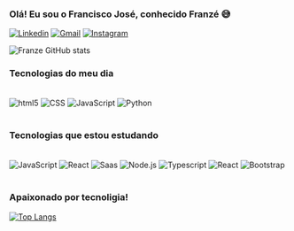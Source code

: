 

### Olá! Eu sou o Francisco José, conhecido Franzé 😅

[![Linkedin](https://img.shields.io/badge/Gmail-D14836?style=for-the-badge&logo=gmail&logoColor=white)]() [![Gmail](https://img.shields.io/badge/LinkedIn-0077B5?style=for-the-badge&logo=linkedin&logoColor=white)](https://www.linkedin.com/in/francisco-josé-3bba69228/) [![Instagram](https://img.shields.io/badge/Instagram-E4405F?style=for-the-badge&logo=instagram&logoColor=white)](https://www.instagram.com/franchico.96/francisco-josé-3bba69228/)

![Franze GitHub stats](https://github-readme-stats.vercel.app/api?username=franciscojose96&show_icons=true&theme=dark)

### Tecnologias do meu dia

<div style="display: inline_block"><br/>
    <img align="center" alt="html5" src="https://img.shields.io/badge/HTML5-E34F26?style=for-the-badge&logo=html5&logoColor=white">
    <img align="center" alt="CSS" src="https://img.shields.io/badge/CSS3-1572B6?style=for-the-badge&logo=css3&logoColor=white">
    <img align="center" alt="JavaScript" src="https://img.shields.io/badge/JavaScript-F7DF1E?style=for-the-badge&logo=javascript&logoColor=black">
    <img align="center" alt="Python" src="https://img.shields.io/badge/Python-14354C?style=for-the-badge&logo=python&logoColor=white">
</div><br>

### Tecnologias que estou estudando

<div style="display: inline_block"><br/>
    <img align="center" alt="JavaScript" src="https://img.shields.io/badge/JavaScript-F7DF1E?style=for-the-badge&logo=javascript&logoColor=black">
    <img align="center" alt="React" src="https://img.shields.io/badge/React-20232A?style=for-the-badge&logo=react&logoColor=61DAFB">
    <img align="center" alt="Saas" src="https://img.shields.io/badge/Sass-CC6699?style=for-the-badge&logo=sass&logoColor=white">
    <img align="center" alt="Node.js" src="https://img.shields.io/badge/Node.js-43853D?style=for-the-badge&logo=node.js&logoColor=white">
    <img align="center" alt="Typescript" src="https://img.shields.io/badge/TypeScript-007ACC?style=for-the-badge&logo=typescript&logoColor=white">
    <img align="center" alt="React" src="https://img.shields.io/badge/React-20232A?style=for-the-badge&logo=react&logoColor=61DAFB">
    <img align="center" alt="Bootstrap" src="https://img.shields.io/badge/Bootstrap-563D7C?style=for-the-badge&logo=bootstrap&logoColor=white">
    
</div><br>

### Apaixonado por tecnoligia! 

[![Top Langs](https://github-readme-stats.vercel.app/api/top-langs/?username=franciscojose96)](https://github.com/anuraghazra/github-readme-stats)

